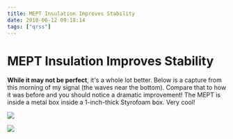 ```yaml
---
title: MEPT Insulation Improves Stability
date: 2010-06-12 09:18:14
tags: ["qrss"]
---
```


# MEPT Insulation Improves Stability

__While it may not be perfect__, it's a whole lot better. Below is a capture from this morning of my signal (the waves near the bottom). Compare that to how it was before and you should notice a dramatic improvement! The MEPT is inside a metal box inside a 1-inch-thick Styrofoam box. Very cool!

<div class="text-center img-border">

![](https://swharden.com/static/2010/06/12/stable.jpg)

</div>

<div class="text-center img-border">

![](https://swharden.com/static/2010/06/12/assembled-squished.jpg)

</div>

